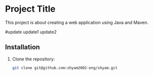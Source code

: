 # Project Title


This project is about creating a web application using Java and Maven.

#update
update1
update2

## Installation
1. Clone the repository:
   ```bash
   git clone git@github.com:shyam2002-eng/shyam.git

